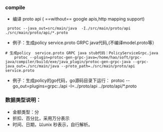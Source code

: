 ### compile
- 编译 proto api (  ==without== google apis,http mapping support)
```
 protoc --java_out=src/main/java  -I./src/main/proto/api ./src/main/proto/api/*.proto
```
- 例子：生成policy  service.proto GRPC java代码,(不编译model.proto等）
```
# 生成policy  service.proto GRPC java stub代码：PolicyServiceGrpc.java
    protoc --plugin=protoc-gen-grpc-java=/home/hao/soft/grpc-java/compiler/build/exe/java_plugin/protoc-gen-grpc-java --grpc-java_out=./src/main/java --proto_path=./src/main/proto/api service.proto
```
- 例子：生成policy的go代码，go源码目录下运行：
protoc --go_out=plugins=grpc:./api -I=../proto/api ../proto/api/*.proto
### 数据类型说明：
- 金额类型：分
- 折扣、百分比，采用万分表示
- 时间、日期，以unix 秒表示，自行解析。

